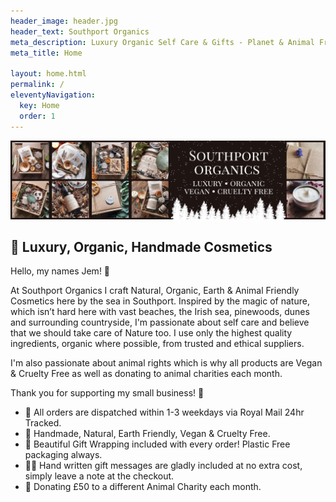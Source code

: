 ```yaml
---
header_image: header.jpg
header_text: Southport Organics
meta_description: Luxury Organic Self Care & Gifts - Planet & Animal Friendly
meta_title: Home

layout: home.html
permalink: /
eleventyNavigation:
  key: Home
  order: 1
---
```


![Southport Organics: Luxury, Organic, Vegan, Cruelty Free](/images/banner.jpg)

## 💫 Luxury, Organic, Handmade Cosmetics

Hello, my names Jem! 🌙

At Southport Organics I craft Natural, Organic, Earth & Animal Friendly Cosmetics here by the sea in Southport. Inspired by the magic of nature, which isn’t hard here with vast beaches, the Irish sea, pinewoods, dunes and surrounding countryside, I'm passionate about self care and believe that we should take care of Nature too. I use only the highest quality ingredients, organic where possible, from trusted and ethical suppliers.

I'm also passionate about animal rights which is why all products are Vegan & Cruelty Free as well as donating to animal charities each month.

Thank you for supporting my small business! 🐰

- 📮 All orders are dispatched within 1-3 weekdays via Royal Mail 24hr Tracked.
- 💚 Handmade, Natural, Earth Friendly, Vegan & Cruelty Free.
- 🎁 Beautiful Gift Wrapping included with every order! Plastic Free packaging always.
- ✍🏼 Hand written gift messages are gladly included at no extra cost, simply leave a note at the checkout.
- 🐾 Donating £50 to a different Animal Charity each month.
